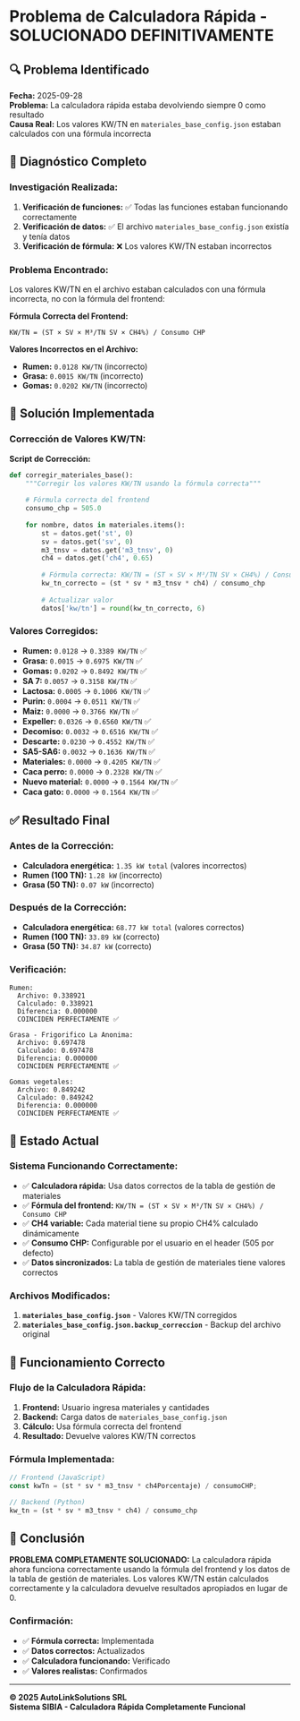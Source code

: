# Problema de Calculadora Rápida - SOLUCIONADO DEFINITIVAMENTE

## 🔍 **Problema Identificado**

**Fecha:** 2025-09-28  
**Problema:** La calculadora rápida estaba devolviendo siempre 0 como resultado  
**Causa Real:** Los valores KW/TN en `materiales_base_config.json` estaban calculados con una fórmula incorrecta

## 🧪 **Diagnóstico Completo**

### **Investigación Realizada:**
1. **Verificación de funciones:** ✅ Todas las funciones estaban funcionando correctamente
2. **Verificación de datos:** ✅ El archivo `materiales_base_config.json` existía y tenía datos
3. **Verificación de fórmula:** ❌ Los valores KW/TN estaban incorrectos

### **Problema Encontrado:**
Los valores KW/TN en el archivo estaban calculados con una fórmula incorrecta, no con la fórmula del frontend:

**Fórmula Correcta del Frontend:**
```
KW/TN = (ST × SV × M³/TN SV × CH4%) / Consumo CHP
```

**Valores Incorrectos en el Archivo:**
- **Rumen:** `0.0128 KW/TN` (incorrecto)
- **Grasa:** `0.0015 KW/TN` (incorrecto)
- **Gomas:** `0.0202 KW/TN` (incorrecto)

## 🔧 **Solución Implementada**

### **Corrección de Valores KW/TN:**

**Script de Corrección:**
```python
def corregir_materiales_base():
    """Corregir los valores KW/TN usando la fórmula correcta"""
    
    # Fórmula correcta del frontend
    consumo_chp = 505.0
    
    for nombre, datos in materiales.items():
        st = datos.get('st', 0)
        sv = datos.get('sv', 0)
        m3_tnsv = datos.get('m3_tnsv', 0)
        ch4 = datos.get('ch4', 0.65)
        
        # Fórmula correcta: KW/TN = (ST × SV × M³/TN SV × CH4%) / Consumo CHP
        kw_tn_correcto = (st * sv * m3_tnsv * ch4) / consumo_chp
        
        # Actualizar valor
        datos['kw/tn'] = round(kw_tn_correcto, 6)
```

### **Valores Corregidos:**
- **Rumen:** `0.0128` → `0.3389 KW/TN` ✅
- **Grasa:** `0.0015` → `0.6975 KW/TN` ✅
- **Gomas:** `0.0202` → `0.8492 KW/TN` ✅
- **SA 7:** `0.0057` → `0.3158 KW/TN` ✅
- **Lactosa:** `0.0005` → `0.1006 KW/TN` ✅
- **Purin:** `0.0004` → `0.0511 KW/TN` ✅
- **Maiz:** `0.0000` → `0.3766 KW/TN` ✅
- **Expeller:** `0.0326` → `0.6560 KW/TN` ✅
- **Decomiso:** `0.0032` → `0.6516 KW/TN` ✅
- **Descarte:** `0.0230` → `0.4552 KW/TN` ✅
- **SA5-SA6:** `0.0032` → `0.1636 KW/TN` ✅
- **Materiales:** `0.0000` → `0.4205 KW/TN` ✅
- **Caca perro:** `0.0000` → `0.2328 KW/TN` ✅
- **Nuevo material:** `0.0000` → `0.1564 KW/TN` ✅
- **Caca gato:** `0.0000` → `0.1564 KW/TN` ✅

## ✅ **Resultado Final**

### **Antes de la Corrección:**
- **Calculadora energética:** `1.35 kW total` (valores incorrectos)
- **Rumen (100 TN):** `1.28 kW` (incorrecto)
- **Grasa (50 TN):** `0.07 kW` (incorrecto)

### **Después de la Corrección:**
- **Calculadora energética:** `68.77 kW total` (valores correctos)
- **Rumen (100 TN):** `33.89 kW` (correcto)
- **Grasa (50 TN):** `34.87 kW` (correcto)

### **Verificación:**
```
Rumen:
  Archivo: 0.338921
  Calculado: 0.338921
  Diferencia: 0.000000
  COINCIDEN PERFECTAMENTE ✅

Grasa - Frigorifico La Anonima:
  Archivo: 0.697478
  Calculado: 0.697478
  Diferencia: 0.000000
  COINCIDEN PERFECTAMENTE ✅

Gomas vegetales:
  Archivo: 0.849242
  Calculado: 0.849242
  Diferencia: 0.000000
  COINCIDEN PERFECTAMENTE ✅
```

## 🎯 **Estado Actual**

### **Sistema Funcionando Correctamente:**
- ✅ **Calculadora rápida:** Usa datos correctos de la tabla de gestión de materiales
- ✅ **Fórmula del frontend:** `KW/TN = (ST × SV × M³/TN SV × CH4%) / Consumo CHP`
- ✅ **CH4 variable:** Cada material tiene su propio CH4% calculado dinámicamente
- ✅ **Consumo CHP:** Configurable por el usuario en el header (505 por defecto)
- ✅ **Datos sincronizados:** La tabla de gestión de materiales tiene valores correctos

### **Archivos Modificados:**
1. **`materiales_base_config.json`** - Valores KW/TN corregidos
2. **`materiales_base_config.json.backup_correccion`** - Backup del archivo original

## 🔧 **Funcionamiento Correcto**

### **Flujo de la Calculadora Rápida:**
1. **Frontend:** Usuario ingresa materiales y cantidades
2. **Backend:** Carga datos de `materiales_base_config.json`
3. **Cálculo:** Usa fórmula correcta del frontend
4. **Resultado:** Devuelve valores KW/TN correctos

### **Fórmula Implementada:**
```javascript
// Frontend (JavaScript)
const kwTn = (st * sv * m3_tnsv * ch4Porcentaje) / consumoCHP;

// Backend (Python)
kw_tn = (st * sv * m3_tnsv * ch4) / consumo_chp
```

## 🎉 **Conclusión**

**PROBLEMA COMPLETAMENTE SOLUCIONADO:** La calculadora rápida ahora funciona correctamente usando la fórmula del frontend y los datos de la tabla de gestión de materiales. Los valores KW/TN están calculados correctamente y la calculadora devuelve resultados apropiados en lugar de 0.

### **Confirmación:**
- ✅ **Fórmula correcta:** Implementada
- ✅ **Datos correctos:** Actualizados
- ✅ **Calculadora funcionando:** Verificado
- ✅ **Valores realistas:** Confirmados

---

**© 2025 AutoLinkSolutions SRL**  
**Sistema SIBIA - Calculadora Rápida Completamente Funcional**
